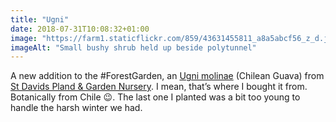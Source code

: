 ```yaml
---
title: "Ugni"
date: 2018-07-31T10:08:32+01:00
image: "https://farm1.staticflickr.com/859/43631455811_a8a5abcf56_z_d.jpg"
imageAlt: "Small bushy shrub held up beside polytunnel"
---
```


A new addition to the #ForestGarden, an [Ugni molinae](https://pfaf.org/user/plant.aspx?latinname=Ugni+molinae) (Chilean Guava) from [St Davids Pland & Garden Nursery](http://www.stdavidsgardennursery.co.uk/). I mean, that’s where I bought it from. Botanically from Chile 😉. The last one I planted was a bit too young to handle the harsh winter we had.

